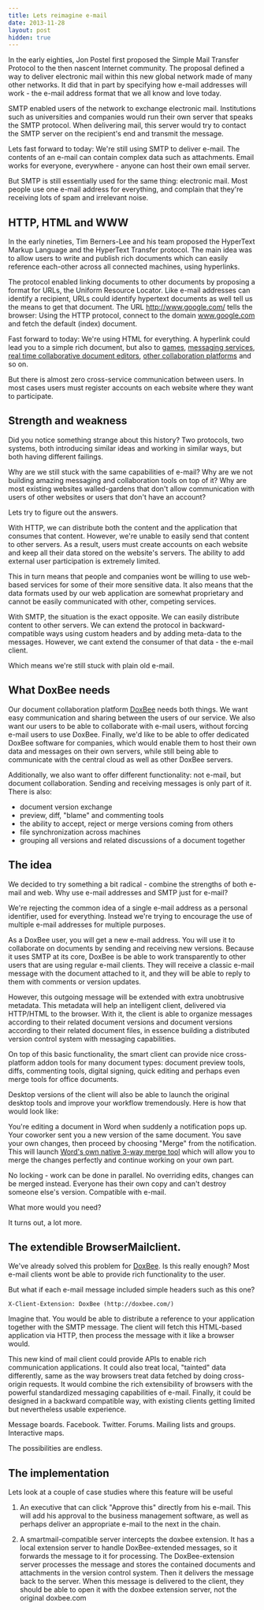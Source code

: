 ```yaml
---
title: Lets reimagine e-mail
date: 2013-11-28
layout: post
hidden: true
---
```


In the early eighties, Jon Postel first proposed the Simple Mail Transfer 
Protocol to the then nascent Internet community. The proposal defined a way to 
deliver electronic mail within this new global network made of many other 
networks. It did that in part by specifying how e-mail addresses will work - 
the e-mail address format that we all know and love today.

SMTP enabled users of the network to exchange electronic mail. Institutions 
such as universities and companies would run their own server that speaks the 
SMTP protocol. When delivering mail, this server would try to contact the SMTP 
server on the recipient's end and transmit the message.

Lets fast forward to today: We're still using SMTP to deliver e-mail. The 
contents of an e-mail can contain complex data such as attachments. Email works
for everyone, everywhere - anyone can host their own email server.

But SMTP is still essentially used for the same thing: electronic mail. Most 
people use one e-mail address for everything, and complain that they're 
receiving lots of spam and irrelevant noise. 


## HTTP, HTML and WWW

In the early nineties, Tim Berners-Lee and his team proposed the HyperText 
Markup Language and the HyperText Transfer protocol. The main idea was to allow 
users to write and publish rich documents which can easily reference each-other 
across all connected machines, using hyperlinks.

The protocol enabled linking documents to other documents by proposing a format
for URLs, the Uniform Resource Locator. Like e-mail addresses can identify a
recipient, URLs could identify hypertext documents as well tell us the means to 
get that document. The URL http://www.google.com/ tells the browser: Using the 
HTTP protocol, connect to the domain www.google.com and fetch the default 
(index) document.

Fast forward to today: We're using HTML for everything. A hyperlink could lead 
you to a simple rich document, but also to [games][unreal], [messaging 
services][twitter], [real time collaborative document editors][google-docs], 
[other collaboration platforms][github] and so on. 

But there is almost zero cross-service communication between users. In most
cases users must register accounts on each website where they want to 
participate.

[unreal]: http://www.unrealengine.com/html5/
[twitter]: http://twitter.com
[google-docs]: https://drive.google.com/
[github]: https://github.com

## Strength and weakness

Did you notice something strange about this history? Two protocols, two 
systems, both introducing similar ideas and working in similar ways, but both 
having different failings.

Why are we still stuck with the same capabilities of e-mail? Why are we not 
building amazing messaging and collaboration tools on top of it? Why are most 
existing websites walled-gardens that don't allow communication with users of
other websites or users that don't have an account?

Lets try to figure out the answers.

With HTTP, we can distribute both the content and the application that consumes 
that content. However, we're unable to easily send that content to other 
servers. As a result, users must create accounts on each website and keep all 
their data stored on the website's servers. The ability to add external user 
participation is extremely limited.

This in turn means that people and companies wont be willing to use web-based 
services for some of their more sensitive data. It also means that the data 
formats used by our web application are somewhat proprietary and cannot be 
easily communicated with other, competing services.

With SMTP, the situation is the exact opposite. We can easily distribute 
content to other servers. We can extend the protocol in backward-compatible 
ways using custom headers and by adding meta-data to the messages. However, we 
cant extend the consumer of that data - the e-mail client. 

Which means we're still stuck with plain old e-mail.

## What DoxBee needs

Our document collaboration platform [DoxBee][doxbee] needs both things. We want 
easy communication and sharing between the users of our service. We also want 
our users to be able to collaborate with e-mail users, without forcing e-mail 
users to use DoxBee. Finally, we'd like to be able to offer dedicated DoxBee 
software for companies, which would enable them to host their own data and 
messages on their own servers, while still being able to communicate with the 
central cloud as well as other DoxBee servers.

Additionally, we also want to offer different functionality: not e-mail, but 
document collaboration. Sending and receiving messages is only part of it. 
There is also:

* document version exchange
* preview, diff, "blame" and commenting tools
* the ability to accept, reject or merge versions coming from others
* file synchronization across machines
* grouping all versions and related discussions of a document together

## The idea

We decided to try something a bit radical - combine the strengths of both 
e-mail and web. Why use e-mail addresses and SMTP just for e-mail?

We're rejecting the common idea of a single e-mail address as a personal 
identifier, used for everything. Instead we're trying to encourage the use of
multiple e-mail addresses for multiple purposes. 

As a DoxBee user, you will get a new e-mail address. You will use it to 
collaborate on documents by sending and receiving new versions. Because it uses 
SMTP at its core, DoxBee is be able to work transparently to other users that
are using regular e-mail clients. They will receive a classic e-mail message 
with the document attached to it, and they will be able to reply to them with 
comments or version updates.

However, this outgoing message will be extended with extra unobtrusive metadata. 
This metadata will help an intelligent client, delivered via HTTP/HTML to the
browser. With it, the client is able to organize messages according to their
related document versions and document versions according to their related
document files, in essence building a distributed version control system with
messaging capabilities.

On top of this basic functionality, the smart client can provide nice 
cross-platform addon tools for many document types: document preview tools, 
diffs, commenting tools, digital signing, quick editing and perhaps even merge 
tools for office documents.

Desktop versions of the client will also be able to launch the original desktop 
tools and improve your workflow tremendously. Here is how that would look like:

You're editing a document in Word when suddenly a notification pops up. Your 
coworker sent you a new version of the same document. You save your own changes, 
then proceed by choosing "Merge" from the notification. This will launch 
[Word's own native 3-way merge tool][word-merge] which will allow you to merge 
the changes perfectly and continue working on your own part.

No locking - work can be done in parallel. No overriding edits, changes can be 
merged instead. Everyone has their own copy and can't destroy someone else's 
version. Compatible with e-mail. 

What more would you need? 

It turns out, a lot more.

[word-merge]: http://support.microsoft.com/kb/306484

## The extendible BrowserMailclient.

We've already solved this problem for [DoxBee][doxbee]. Is this really enough? 
Most e-mail clients wont be able to provide rich functionality to the user. 

But what if each e-mail message included simple headers such as this one?

```
X-Client-Extension: DoxBee (http://doxbee.com/)
```

Imagine that. You would be able to distribute a reference to your application 
together with the SMTP message. The client will fetch this HTML-based 
application via HTTP, then process the message with it like a browser would.

This new kind of mail client could provide APIs to enable rich communication
applications. It could also treat local, "tainted" data differently, same as 
the way browsers treat data fetched by doing cross-origin requests. It would 
combine the rich extensibility of browsers with the powerful standardized 
messaging capabilities of e-mail. Finally, it could be designed in a backward 
compatible way, with existing clients getting limited but nevertheless usable
experience.

Message boards. Facebook. Twitter. Forums. Mailing lists and groups. 
Interactive maps.

The possibilities are endless.

## The implementation

Lets look at a couple of case studies where this feature will be useful

1. An executive that can click "Approve this" directly from his e-mail. This
will add his approval to the business management software, as well as perhaps
deliver an appropriate e-mail to the next in the chain.

2. A smartmail-compatible server intercepts the doxbee extension. It has a
local extension server to handle DoxBee-extended messages, so it forwards the 
message to it for processing. The DoxBee-extension server processes the message 
and stores the contained documents and attachments in the version control 
system. Then it delivers the message back to the server. When this message is
delivered to the client, they should be able to open it with the doxbee 
extension server, not the original doxbee.com


[doxbee]: http://doxbee.com
